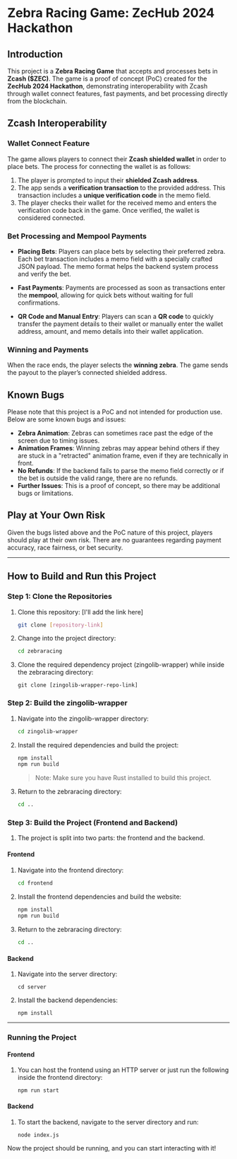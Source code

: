# Zebra Racing Game: ZecHub 2024 Hackathon

## Introduction
This project is a **Zebra Racing Game** that accepts and processes bets in **Zcash ($ZEC)**. The game is a proof of concept (PoC) created for the **ZecHub 2024 Hackathon**, demonstrating interoperability with Zcash through wallet connect features, fast payments, and bet processing directly from the blockchain.

## Zcash Interoperability

### Wallet Connect Feature
The game allows players to connect their **Zcash shielded wallet** in order to place bets. The process for connecting the wallet is as follows:

1. The player is prompted to input their **shielded Zcash address**.
2. The app sends a **verification transaction** to the provided address. This transaction includes a **unique verification code** in the memo field.
3. The player checks their wallet for the received memo and enters the verification code back in the game. Once verified, the wallet is considered connected.

### Bet Processing and Mempool Payments
- **Placing Bets**: Players can place bets by selecting their preferred zebra. Each bet transaction includes a memo field with a specially crafted JSON payload. The memo format helps the backend system process and verify the bet.
  
- **Fast Payments**: Payments are processed as soon as transactions enter the **mempool**, allowing for quick bets without waiting for full confirmations.

- **QR Code and Manual Entry**: Players can scan a **QR code** to quickly transfer the payment details to their wallet or manually enter the wallet address, amount, and memo details into their wallet application.

### Winning and Payments
When the race ends, the player selects the **winning zebra**. The game sends the payout to the player’s connected shielded address.

## Known Bugs

Please note that this project is a PoC and not intended for production use. Below are some known bugs and issues:

- **Zebra Animation**: Zebras can sometimes race past the edge of the screen due to timing issues.
- **Animation Frames**: Winning zebras may appear behind others if they are stuck in a "retracted" animation frame, even if they are technically in front.
- **No Refunds**: If the backend fails to parse the memo field correctly or if the bet is outside the valid range, there are no refunds.
- **Further Issues**: This is a proof of concept, so there may be additional bugs or limitations.

## Play at Your Own Risk
Given the bugs listed above and the PoC nature of this project, players should play at their own risk. There are no guarantees regarding payment accuracy, race fairness, or bet security.

---

## How to Build and Run this Project

### Step 1: Clone the Repositories
1. Clone this repository: [I'll add the link here]
    ```bash
    git clone [repository-link]
    ```
2. Change into the project directory:
    ```bash
    cd zebraracing
    ```
3. Clone the required dependency project (zingolib-wrapper) while inside the zebraracing directory:
    ```
    git clone [zingolib-wrapper-repo-link]
    ```

### Step 2: Build the zingolib-wrapper
1. Navigate into the zingolib-wrapper directory:
    ```bash
    cd zingolib-wrapper
    ```
2. Install the required dependencies and build the project:
    ```bash
    npm install
    npm run build
    ```
    > Note: Make sure you have Rust installed to build this project.

3. Return to the zebraracing directory:
    ```bash
    cd ..
    ```
### Step 3: Build the Project (Frontend and Backend)

1. The project is split into two parts: the frontend and the backend.

#### Frontend
1. Navigate into the frontend directory:
    ```bash
    cd frontend
    ```
2. Install the frontend dependencies and build the website:
    ```bash
    npm install
    npm run build
    ```
3. Return to the zebraracing directory:
    ```bash
    cd ..
    ```
#### Backend
1. Navigate into the server directory:
    ```
    cd server
    ```
2. Install the backend dependencies:
    ```
    npm install
    ```
---

### Running the Project
#### Frontend
1. You can host the frontend using an HTTP server or just run the following inside the frontend directory:
    ```
    npm run start
    ```

#### Backend
1. To start the backend, navigate to the server directory and run:
    ```
    node index.js
    ```
    
Now the project should be running, and you can start interacting with it!

